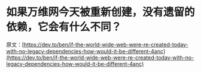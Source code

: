 # 如果万维网今天被重新创建，没有遗留的依赖，它会有什么不同？

原文：[https://dev.to/ben/if-the-world-wide-web-were-re-created-today-with-no-legacy-dependencies-how-would-it-be-different-4anc](https://dev.to/ben/if-the-world-wide-web-were-re-created-today-with-no-legacy-dependencies-how-would-it-be-different-4anc)